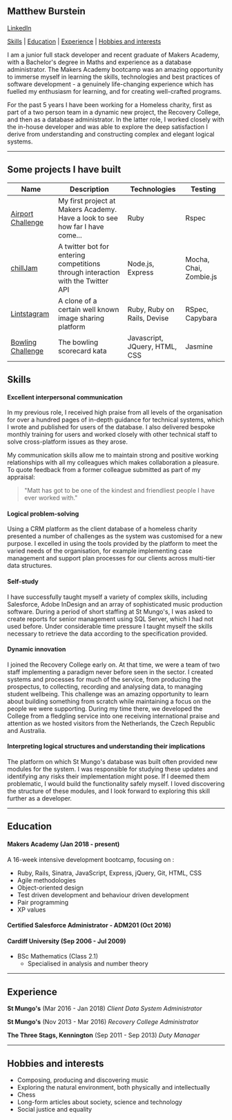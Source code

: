 ## Matthew Burstein

[LinkedIn](https://www.linkedin.com/in/matthew-burstein)

[Skills](#skills) | [Education](#education) | [Experience](#experience) | [Hobbies and interests](#hobbies)

I am a junior full stack developer and recent graduate of Makers Academy, with a Bachelor's degree in Maths and experience as a database administrator. The Makers Academy bootcamp was an amazing opportunity to immerse myself in learning the skills,  technologies and best practices of software development - a genuinely life-changing experience which has fuelled my enthusiasm for learning, and for creating well-crafted programs.

For the past 5 years I have been working for a Homeless charity, first as part of a two person team in a dynamic new project, the Recovery College, and then as a database administrator. In the latter role, I worked closely with the in-house developer and was able to explore the deep satisfaction I derive from understanding and constructing complex and elegant logical systems.

---

## Some projects I have built

|Name|Description|Technologies|Testing|
|----|-----------|------------|-------|
|[Airport Challenge](https://github.com/MatthewBurstein/airport_challenge)|My first project at Makers Academy. Have a look to see how far I have come...|Ruby| Rspec|
|[chillJam](https://github.com/MatthewBurstein/chillJam)|A twitter bot for entering competitions through interaction with the Twitter API|Node.js, Express|Mocha, Chai, Zombie.js|
|[Lintstagram](https://github.com/MatthewBurstein/Lintstagram)|A clone of a certain well known image sharing platform|Ruby, Ruby on Rails, Devise|RSpec, Capybara|
|[Bowling Challenge](https://github.com/MatthewBurstein/bowling-challenge)|The bowling scorecard kata|Javascript, JQuery, HTML, CSS|Jasmine|


## <a name="skills">Skills</a>

#### Excellent interpersonal communication

In my previous role, I received high praise from all levels of the organisation for over a hundred pages of in-depth guidance for technical systems, which I wrote and published for users of the database. I also delivered bespoke monthly training for users and worked closely with other technical staff to solve cross-platform issues as they arose.

My communication skills allow me to maintain strong and positive working relationships with all my colleagues which makes collaboration a pleasure. To quote feedback from a former colleague submitted as part of my appraisal:

>"Matt has got to be one of the kindest and friendliest people I have ever worked with."

#### Logical problem-solving

Using a CRM platform as the client database of a homeless charity presented a number of challenges as the system was customised for a new purpose. I excelled in using the tools provided by the platform to meet the varied needs of the organisation, for example implementing case management and support plan processes for our clients across multi-tier data structures.

#### Self-study

I have successfully taught myself a variety of complex skills, including Salesforce, Adobe InDesign and an array of sophisticated music production software. During a period of short staffing at St Mungo's, I was asked to create reports for senior management using SQL Server, which I had not used before. Under considerable time pressure I taught myself the skills necessary to retrieve the data according to the specification provided.

#### Dynamic innovation

I joined the Recovery College early on. At that time, we were a team of two staff implementing a paradigm never before seen in the sector. I created systems and processes for much of the service, from producing the prospectus, to collecting, recording and analysing data, to managing student wellbeing. This challenge was an amazing opportunity to learn about building something from scratch while maintaining a focus on the people we were supporting. During my time there, we developed the College from a fledgling service into one receiving international praise and attention as we hosted visitors from the Netherlands, the Czech Republic and Australia.

#### Interpreting logical structures and understanding their implications

The platform on which St Mungo's database was built often provided new modules for the system. I was responsible for studying these updates and identifying any risks their implementation might pose. If I deemed them problematic, I would build the functionality safely myself. I loved discovering the structure of these modules, and I look forward to exploring this skill further as a developer.

---

## <a name="education">Education</a>

#### Makers Academy (Jan 2018 - present)
A 16-week intensive development bootcamp, focusing on :
* Ruby, Rails, Sinatra, JavaScript, Express, jQuery, Git, HTML, CSS
* Agile methodologies
* Object-oriented design
* Test driven development and behaviour driven development
* Pair programming
* XP values

#### Certified Salesforce Administrator - ADM201 (Oct 2016)

#### Cardiff University (Sep 2006 - Jul 2009)

- BSc Mathematics (Class 2.1)
  - Specialised in analysis and number theory

---

## <a name="experience">Experience</a>

**St Mungo's** (Mar 2016 - Jan 2018)
*Client Data System Administrator*

**St Mungo's** (Nov 2013 - Mar 2016)
*Recovery College Administrator*

**The Three Stags, Kennington** (Sep 2011 - Sep 2013)
*Duty Manager*

---

## <a name="hobbies">Hobbies and interests</a>

- Composing, producing and discovering music
- Exploring the natural environment, both physically and intellectually
- Chess
- Long-form articles about society, science and technology
- Social justice and equality
